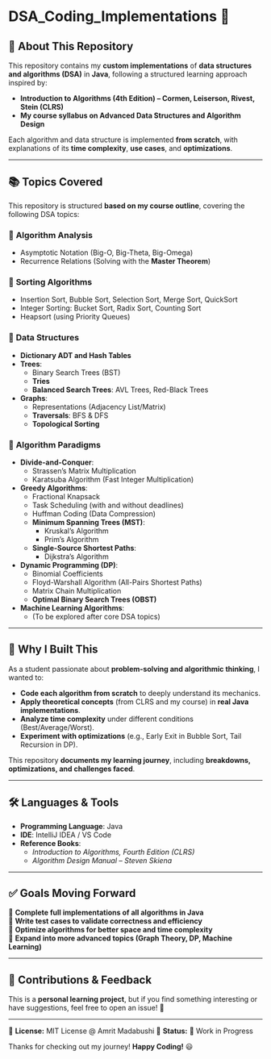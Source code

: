 # DSA_Coding_Implementations 🚀

## 📘 About This Repository
This repository contains my **custom implementations** of **data structures and algorithms (DSA)** in **Java**, following a structured learning approach inspired by:
- **Introduction to Algorithms (4th Edition) – Cormen, Leiserson, Rivest, Stein (CLRS)**
- **My course syllabus on Advanced Data Structures and Algorithm Design**

Each algorithm and data structure is implemented **from scratch**, with explanations of its **time complexity**, **use cases**, and **optimizations**.

---

## 📚 Topics Covered
This repository is structured **based on my course outline**, covering the following DSA topics:

### 🔹 **Algorithm Analysis**
- Asymptotic Notation (Big-O, Big-Theta, Big-Omega)
- Recurrence Relations (Solving with the **Master Theorem**)

### 🔹 **Sorting Algorithms**
- Insertion Sort, Bubble Sort, Selection Sort, Merge Sort, QuickSort
- Integer Sorting: Bucket Sort, Radix Sort, Counting Sort
- Heapsort (using Priority Queues)

### 🔹 **Data Structures**
- **Dictionary ADT and Hash Tables**
- **Trees**:
  - Binary Search Trees (BST)
  - **Tries**
  - **Balanced Search Trees**: AVL Trees, Red-Black Trees
- **Graphs**:
  - Representations (Adjacency List/Matrix)
  - **Traversals**: BFS & DFS
  - **Topological Sorting**

### 🔹 **Algorithm Paradigms**
- **Divide-and-Conquer**:
  - Strassen’s Matrix Multiplication
  - Karatsuba Algorithm (Fast Integer Multiplication)
- **Greedy Algorithms**:
  - Fractional Knapsack
  - Task Scheduling (with and without deadlines)
  - Huffman Coding (Data Compression)
  - **Minimum Spanning Trees (MST)**:
    - Kruskal’s Algorithm
    - Prim’s Algorithm
  - **Single-Source Shortest Paths**:
    - Dijkstra’s Algorithm
- **Dynamic Programming (DP)**:
  - Binomial Coefficients
  - Floyd-Warshall Algorithm (All-Pairs Shortest Paths)
  - Matrix Chain Multiplication
  - **Optimal Binary Search Trees (OBST)**
- **Machine Learning Algorithms**:
  - (To be explored after core DSA topics)

---

## 📌 Why I Built This
As a student passionate about **problem-solving and algorithmic thinking**, I wanted to:
- **Code each algorithm from scratch** to deeply understand its mechanics.
- **Apply theoretical concepts** (from CLRS and my course) in **real Java implementations**.
- **Analyze time complexity** under different conditions (Best/Average/Worst).
- **Experiment with optimizations** (e.g., Early Exit in Bubble Sort, Tail Recursion in DP).

This repository **documents my learning journey**, including **breakdowns, optimizations, and challenges faced**.

---

## 🛠 Languages & Tools
- **Programming Language**: Java
- **IDE**: IntelliJ IDEA / VS Code
- **Reference Books**:
  - *Introduction to Algorithms, Fourth Edition (CLRS)*
  - *Algorithm Design Manual – Steven Skiena*

---

## ✅ Goals Moving Forward
🔹 **Complete full implementations of all algorithms in Java**  
🔹 **Write test cases to validate correctness and efficiency**  
🔹 **Optimize algorithms for better space and time complexity**  
🔹 **Expand into more advanced topics (Graph Theory, DP, Machine Learning)**  

---

## 🤝 Contributions & Feedback
This is a **personal learning project**, but if you find something interesting or have suggestions, feel free to open an issue! 🚀

---
📌 **License:** MIT License @ Amrit Madabushi
📌 **Status:** 🚧 Work in Progress  

Thanks for checking out my journey! **Happy Coding!** 😃